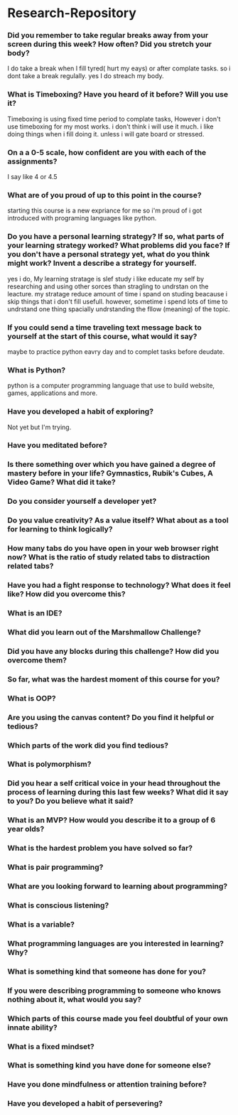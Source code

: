# Research-Repository

### Did you remember to take regular breaks away from your screen during this week? How often? Did you stretch your body?

I do take a break when I fill tyred( hurt my eays) or after complate tasks. so i dont take a break regulally. yes I do streach my body. 

### What is Timeboxing? Have you heard of it before? Will you use it?

Timeboxing is using fixed time period to complate tasks, However i don't use timeboxing for my most works. i don't think i will use it much. i like doing things when i fill doing it. unless i will gate board or stressed. 

### On a a 0-5 scale, how confident are you with each of the assignments?

I say like 4 or 4.5

### What are of you proud of up to this point in the course?

starting this course is a new expriance for me so i'm proud of i got introduced with programing languages like python. 

### Do you have a personal learning strategy? If so, what parts of your learning strategy worked? What problems did you face? If you don't have a personal strategy yet, what do you think might work? Invent a describe a strategy for yourself. 

yes i do, My learning stratage is slef study i like educate my self by researching and using other sorces than stragling to undrstan on the leacture. my stratage reduce amount of time i spand on studing beacause i skip things that i don't fill usefull. however, sometime i spend lots of time to undrstand one thing spacially undrstanding the fllow (meaning) of the topic.


### If you could send a time traveling text message back to yourself at the start of this course, what would it say?

maybe to practice python eavry day and to complet tasks before deudate.

### What is Python?

python is a computer programming language that use to build website, games, applications and more.

### Have you developed a habit of exploring?

Not yet but I'm trying.

### Have you meditated before?

### Is there something over which you have gained a degree of mastery before in your life? Gymnastics, Rubik's Cubes, A Video Game? What did it take?

### Do you consider yourself a developer yet?

### Do you value creativity? As a value itself? What about as a tool for learning to think logically?

### How many tabs do you have open in your web browser right now? What is the ratio of study related tabs to distraction related tabs?

### Have you had a fight response to technology? What does it feel like? How did you overcome this?

### What is an IDE?

### What did you learn out of the Marshmallow Challenge?

### Did you have any blocks during this challenge? How did you overcome them?

### So far, what was the hardest moment of this course for you?

### What is OOP?

### Are you using the canvas content? Do you find it helpful or tedious?

### Which parts of the work did you find tedious?

### What is polymorphism?

### Did you hear a self critical voice in your head throughout the process of learning during this last few weeks? What did it say to you? Do you believe what it said?

### What is an MVP? How would you describe it to a group of 6 year olds?

### What is the hardest problem you have solved so far?

### What is pair programming?

### What are you looking forward to learning about programming?

### What is conscious listening?

### What is a variable?

### What programming languages are you interested in learning? Why?

### What is something kind that someone has done for you?

### If you were describing programming to someone who knows nothing about it, what would you say?

### Which parts of this course made you feel doubtful of your own innate ability?

### What is a fixed mindset?

### What is something kind you have done for someone else?

### Have you done mindfulness or attention training before?

### Have you developed a habit of persevering?








